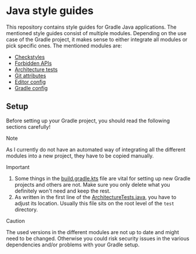 # Java style guides
This repository contains style guides for Gradle Java applications. 
The mentioned style guides consist of multiple modules. 
Depending on the use case of the Gradle project, it makes sense to either integrate all modules or pick specific ones.
The mentioned modules are:
- [Checkstyles](checkstyle.xml)
- [Forbidden APIs](forbidden-apis.txt)
- [Architecture tests](ArchitectureTests.java)
- [Git attributes](.gitattributes)
- [Editor config](.editorconfig)
- [Gradle config](build.gradle.kts)


## Setup
Before setting up your Gradle project, you should read the following sections carefully!

> [!NOTE]  
> As I currently do not have an automated way of integrating all the different modules into a new project, they have to be copied manually.

> [!IMPORTANT]  
> 1. Some things in the [build.gradle.kts](build.gradle.kts) file are vital for setting up new Gradle projects and others are not. 
> Make sure you only delete what you definitely won't need and keep the rest.
> 2. As written in the first line of the [ArchitectureTests.java](ArchitectureTests.java), you have to adjust its location. 
> Usually this file sits on the root level of the `test` directory.

> [!CAUTION]
> The used versions in the different modules are not up to date and might need to be changed. 
> Otherwise you could risk security issues in the various dependencies and/or problems with your Gradle setup.
